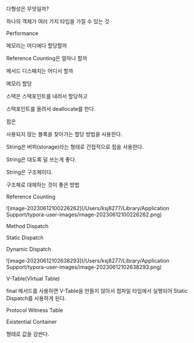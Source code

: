 다형성은 무엇일까?

하나의 객체가 여러 가지 타입을 가질 수 있는 것



Performance



메모리는 어디에다 할당할까

Reference Counting은 얼마나 할까

메서드 디스패치는 어디서 할까



메모리 할당 

스택은 스택포인트를 내려서 할당하고 

스택포인트를 올려서 deallocate를 한다.



힙은 

사용되지 않는 블록을 찾아가는 할당 방법을 사용한다.



String은 버퍼(storage)라는 형태로 간접적으로 힙을 사용한다.

String은 대도록 덜 쓰는게 좋다.

String은 구조체이다. 

구조체로 대체하는 것이 좋은 방법



Reference Counting

![image-20230612100226262](/Users/ksj8277/Library/Application Support/typora-user-images/image-20230612100226262.png)



Method Dispatch

Static Dispatch

Dynamic Dispatch





![image-20230612102638293](/Users/ksj8277/Library/Application Support/typora-user-images/image-20230612102638293.png)



V-Table(VIrtual Table)



final 메서드를 사용하면 V-Table을 만들지 않아서 컴파일 타임에서 실행되어 Static Dispatch를 사용하게 된다.



Protocol Witness Table

 

Existential Container 

형태로 값을 감싼다. 